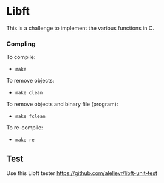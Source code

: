 # Libft
This is a challenge to implement the various functions in C.

### Compling
To compile:

 - `make`

To remove objects:

 - `make clean`

To remove objects and binary file (program):

 - `make fclean`

To re-compile:

 - `make re`

## Test
Use this Libft tester
https://github.com/alelievr/libft-unit-test
